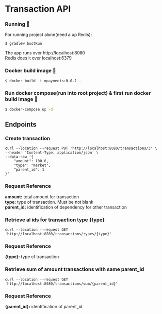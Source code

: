 # Transaction API

### Running :runner:

For running project alone(need a up Redis):

```bash
$ gradlew bootRun
```

The app runs over http://localhost:8080<br>
Redis does it over localhost:6379
### Docker build image 🔨
```bash
$ docker build -t mpayments:0.0.1 .
```

### Run docker compose(run into root project) & first run docker build image 🚀
```bash
$ docker-compose up -d
```

## Endpoints
### Create transaction
```
curl --location --request PUT 'http://localhost:8080/transactions/3' \
--header 'Content-Type: application/json' \
--data-raw '{
    "amount": 100.0,
    "type": "market",
    "parent_id": 1
}'
```
### Request Reference
<b>amount:</b> total amount for transaction<br>
<b>type:</b> type of transaction. Must be not blank<br>
<b>parent_id:</b> identification of dependency for other transaction<br>

### Retrieve al ids for transaction type {type}
```
curl --location --request GET 'http://localhost:8080/transactions/types/{type}'
```
### Request Reference
<b>{type}:</b> type of transaction<br>

### Retrieve sum of amount transactions with same parent_id
```
curl --location --request GET 'http://localhost:8080/transactions/sum/{parent_id}'
```
### Request Reference
<b>{parent_id}:</b> identification of parent_id
